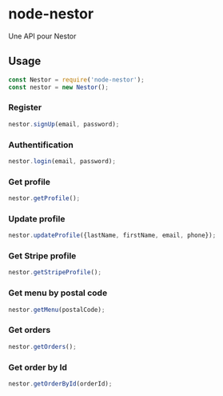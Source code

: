 # node-nestor

Une API pour Nestor

## Usage

```javascript
const Nestor = require('node-nestor');
const nestor = new Nestor();
```

### Register

```javascript
nestor.signUp(email, password);
```

### Authentification

```javascript
nestor.login(email, password);
```

### Get profile

```javascript
nestor.getProfile();
```

### Update profile

```javascript
nestor.updateProfile({lastName, firstName, email, phone});
```

### Get Stripe profile

```javascript
nestor.getStripeProfile();
```

### Get menu by postal code

```javascript
nestor.getMenu(postalCode);
```

### Get orders

```javascript
nestor.getOrders();
```

### Get order by Id

```javascript
nestor.getOrderById(orderId);
```

